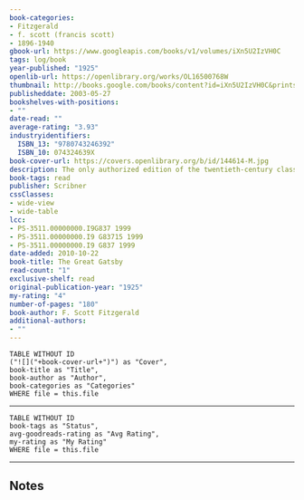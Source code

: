 ```yaml
---
book-categories:
- Fitzgerald
- f. scott (francis scott)
- 1896-1940
gbook-url: https://www.googleapis.com/books/v1/volumes/iXn5U2IzVH0C
tags: log/book
year-published: "1925"
openlib-url: https://openlibrary.org/works/OL16500768W
thumbnail: http://books.google.com/books/content?id=iXn5U2IzVH0C&printsec=frontcover&img=1&zoom=1&edge=curl&source=gbs_api
publisheddate: 2003-05-27
bookshelves-with-positions:
- ""
date-read: ""
average-rating: "3.93"
industryidentifiers:
  ISBN_13: "9780743246392"
  ISBN_10: 074324639X
book-cover-url: https://covers.openlibrary.org/b/id/144614-M.jpg
description: The only authorized edition of the twentieth-century classic, featuring F. Scott Fitzgerald???s final revisions, a foreword by his granddaughter, and a new introduction by National Book Award winner Jesmyn Ward. The Great Gatsby, F. Scott Fitzgerald???s third book, stands as the supreme achievement of his career. First published in 1925, this quintessential novel of the Jazz Age has been acclaimed by generations of readers. The story of the mysteriously wealthy Jay Gatsby and his love for the beautiful Daisy Buchanan, of lavish parties on Long Island at a time when The New York Times noted ???gin was the national drink and sex the national obsession,??? it is an exquisitely crafted tale of America in the 1920s.
book-tags: read
publisher: Scribner
cssClasses:
- wide-view
- wide-table
lcc:
- PS-3511.00000000.I9G837 1999
- PS-3511.00000000.I9 G83715 1999
- PS-3511.00000000.I9 G837 1999
date-added: 2010-10-22
book-title: The Great Gatsby
read-count: "1"
exclusive-shelf: read
original-publication-year: "1925"
my-rating: "4"
number-of-pages: "180"
book-author: F. Scott Fitzgerald
additional-authors:
- ""
---
```


```dataview
TABLE WITHOUT ID
("![]("+book-cover-url+")") as "Cover",
book-title as "Title",
book-author as "Author",
book-categories as "Categories"
WHERE file = this.file
```
---
```dataview
TABLE WITHOUT ID
book-tags as "Status",
avg-goodreads-rating as "Avg Rating",
my-rating as "My Rating"
WHERE file = this.file
```
---
## Notes


